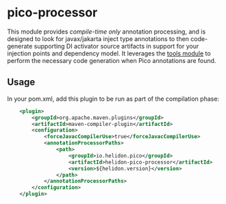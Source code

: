 # pico-processor

This module provides *compile-time only* annotation processing, and is designed to look for javax/jakarta inject type annotations to then code-generate supporting DI activator source artifacts in support for your injection points and dependency model. It leverages the [tools module](../tools/README.md) to perform the necessary code generation when Pico annotations are found.

## Usage

In your pom.xml, add this plugin to be run as part of the compilation phase:
```pom.xml
    <plugin>
        <groupId>org.apache.maven.plugins</groupId>
        <artifactId>maven-compiler-plugin</artifactId>
        <configuration>
            <forceJavacCompilerUse>true</forceJavacCompilerUse>
            <annotationProcessorPaths>
                <path>
                    <groupId>io.helidon.pico</groupId>
                    <artifactId>helidon-pico-processor</artifactId>
                    <version>${helidon.version}</version>
                </path>
            </annotationProcessorPaths>
        </configuration>
    </plugin>
```
